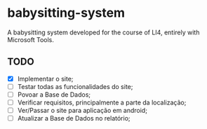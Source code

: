 # babysitting-system
A babysitting system developed for the course of LI4, entirely with Microsoft Tools.

## TODO

- [x] Implementar o site;
- [ ] Testar todas as funcionalidades do site;
- [ ] Povoar a Base de Dados;
- [ ] Verificar requisitos, principalmente a parte da localização;
- [ ] Ver/Passar o site para aplicação em android;
- [ ] Atualizar a Base de Dados no relatório;
